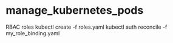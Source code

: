 # manage_kubernetes_pods
RBAC roles
kubectl create -f roles.yaml
kubectl auth reconcile -f my_role_binding.yaml
